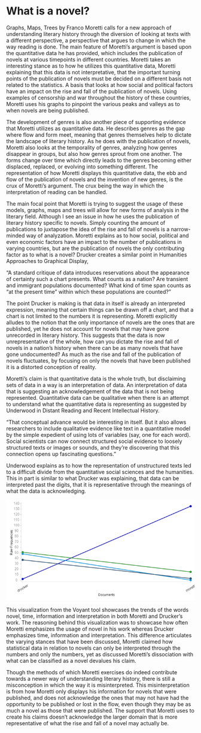 # What is a novel?

Graphs, Maps, Trees by Franco Moretti calls for a new approach of understanding literary history through the diversion of looking at texts with a different perspective, a perspective that argues to change in which the way reading is done. The main feature of Moretti’s argument is based upon the quantitative data he has provided, which includes the publication of novels at various timepoints in different countries. Moretti takes an interesting stance as to how he utilizes this quantitative data, Moretti explaining that this data is not interpretative, that the important turning points of the publication of novels must be decided on a different basis not related to the statistics. A basis that looks at how social and political factors have an impact on the rise and fall of the publication of novels. Using examples of censorship and war throughout the history of these countries, Moretti uses his graphs to pinpoint the various peaks and valleys as to when novels are being published. 

The development of genres is also another piece of supporting evidence that Moretti utilizes as quantitative data. He describes genres as the gap where flow and form meet, meaning that genres themselves help to dictate the landscape of literary history. As he does with the publication of novels, Moretti also looks at the temporality of genres, analyzing how genres disappear in groups, but also how genres sprout from one another. The forms change over time which directly leads to the genres becoming either displaced, replaced, or evolving into something different. The representation of how Moretti displays this quantitative data, the ebb and flow of the publication of novels and the invention of new genres, is the crux of Moretti’s argument. The crux being the way in which the interpretation of reading can be handled.

The main focal point that Moretti is trying to suggest the usage of these models, graphs, maps and trees will allow for new forms of analysis in the literary field. Although I see an issue in how he uses the publication of literary history specific to novels. Simply counting the amount of publications to juxtapose the idea of the rise and fall of novels is a narrow-minded way of analyzation. Moretti explains as to how social, political and even economic factors have an impact to the number of publications in varying countries, but are the publication of novels the only contributing factor as to what is a novel? Drucker creates a similar point in Humanities Approaches to Graphical Display, 

“A standard critique of data introduces reservations about the appearance of certainty such a chart presents. What counts as a nation? Are transient and immigrant populations documented? What kind of time span counts as “at the present time” within which these populations are counted?” 

The point Drucker is making is that data in itself is already an interpreted expression, meaning that certain things can be drawn off a chart, and that a chart is not limited to the numbers it is representing. Moretti explicitly alludes to the notion that the only importance of novels are the ones that are published, yet he does not account for novels that may have gone unrecorded in literary history. This suggests that the data is now unrepresentative of the whole, how can you dictate the rise and fall of novels in a nation’s history when there can be as many novels that have gone undocumented? As much as the rise and fall of the publication of novels fluctuates, by focusing on only the novels that have been published it is a distorted conception of reality. 

Moretti’s claim is that quantitative data is the whole truth, but disclaiming sets of data in a way is an interpretation of data. An interpretation of data that is suggesting an acknowledgement of the data that is not being represented. Quantitative data can be qualitative when there is an attempt to understand what the quantitative data is representing as suggested by Underwood in Distant Reading and Recent Intellectual History. 

 “That conceptual advance would be interesting in itself. But it also allows researchers to include qualitative evidence like text in a    quantitative model by the simple expedient of using lots of variables (say, one for each word). Social scientists can now connect structured social evidence to loosely structured texts or images or sounds, and they’re discovering that this connection opens up fascinating questions.”

Underwood explains as to how the representation of unstructured texts led to a difficult divide from the quantitative social sciences and the humanities. This in part is similar to what Drucker was explaining, that data can be interpreted past the digits, that it is representative through the meanings of what the data is acknowledging.

![](images/voyant.png) 

This visualization from the Voyant tool showcases the trends of the words novel, time, information and interpretation in both Moretti and Drucker’s work. The reasoning behind this visualization was to showcase how often Moretti emphasizes the usage of novel in his work whereas Drucker emphasizes time, information and interpretation. This difference articulates the varying stances that have been discussed, Moretti claimed how statistical data in relation to novels can only be interpreted through the numbers and only the numbers, yet as discussed Moretti’s dissociation with what can be classified as a novel devalues his claim.
  
Though the methods of which Moretti exercises do indeed contribute towards a newer way of understanding literary history, there is still a misconception in which the way it is misinterpreted. This misinterpretation is from how Moretti only displays his information for novels that were published, and does not acknowledge the ones that may not have had the opportunity to be published or lost in the flow, even though they may be as much a novel as those that were published. The support that Moretti uses to create his claims doesn’t acknowledge the larger domain that is more representative of what the rise and fall of a novel may actually be.
